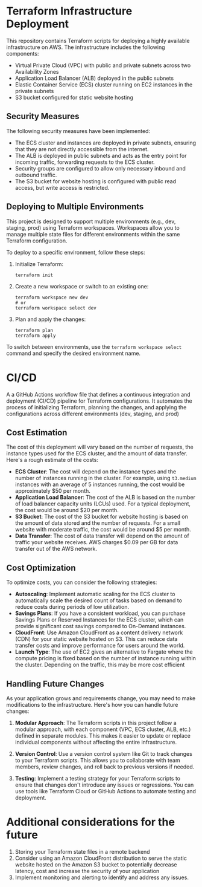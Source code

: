 # Terraform Infrastructure Deployment

This repository contains Terraform scripts for deploying a highly available infrastructure on AWS. The infrastructure includes the following components:

- Virtual Private Cloud (VPC) with public and private subnets across two Availability Zones
- Application Load Balancer (ALB) deployed in the public subnets
- Elastic Container Service (ECS) cluster running on EC2 instances in the private subnets
- S3 bucket configured for static website hosting

## Security Measures

The following security measures have been implemented:

- The ECS cluster and instances are deployed in private subnets, ensuring that they are not directly accessible from the internet.
- The ALB is deployed in public subnets and acts as the entry point for incoming traffic, forwarding requests to the ECS cluster.
- Security groups are configured to allow only necessary inbound and outbound traffic.
- The S3 bucket for website hosting is configured with public read access, but write access is restricted.

## Deploying to Multiple Environments

This project is designed to support multiple environments (e.g., dev, staging, prod) using Terraform workspaces. Workspaces allow you to manage multiple state files for different environments within the same Terraform configuration.

To deploy to a specific environment, follow these steps:

1. Initialize Terraform:
   ```
   terraform init
   ```

2. Create a new workspace or switch to an existing one:
   ```
   terraform workspace new dev
   # or
   terraform workspace select dev
   ```

3. Plan and apply the changes:
   ```
   terraform plan
   terraform apply
   ```

To switch between environments, use the `terraform workspace select` command and specify the desired environment name.

# CI/CD
A a GitHub Actions workflow file that defines a continuous integration and deployment (CI/CD) pipeline for Terraform configurations. It automates the process of initializing Terraform, planning the changes, and applying the configurations across different environments (dev, staging, and prod)

## Cost Estimation

The cost of this deployment will vary based on the number of requests, the instance types used for the ECS cluster, and the amount of data transfer. Here's a rough estimate of the costs:

- **ECS Cluster**: The cost will depend on the instance types and the number of instances running in the cluster. For example, using `t3.medium` instances with an average of 5 instances running, the cost would be approximately $50 per month.
- **Application Load Balancer**: The cost of the ALB is based on the number of load balancer capacity units (LCUs) used. For a typical deployment, the cost would be around $20 per month.
- **S3 Bucket**: The cost of the S3 bucket for website hosting is based on the amount of data stored and the number of requests. For a small website with moderate traffic, the cost would be around $5 per month.
- **Data Transfer**: The cost of data transfer will depend on the amount of traffic your website receives. AWS charges $0.09 per GB for data transfer out of the AWS network.

## Cost Optimization

To optimize costs, you can consider the following strategies:

- **Autoscaling**: Implement automatic scaling for the ECS cluster to automatically scale the desired count of tasks based on demand to reduce costs during periods of low utilization. 
- **Savings Plans**: If you have a consistent workload, you can purchase Savings Plans or Reserved Instances for the ECS cluster, which can provide significant cost savings compared to On-Demand instances.
- **CloudFront**: Use Amazon CloudFront as a content delivery network (CDN) for your static website hosted on S3. This can reduce data transfer costs and improve performance for users around the world.
- **Launch Type**: The use of EC2 gives an alternative to Fargate where the compute pricing is fixed based on the number of instance running within the cluster. Depending on the traffic, this may be more cost efficient  


## Handling Future Changes

As your application grows and requirements change, you may need to make modifications to the infrastructure. Here's how you can handle future changes:

1. **Modular Approach**: The Terraform scripts in this project follow a modular approach, with each component (VPC, ECS cluster, ALB, etc.) defined in separate modules. This makes it easier to update or replace individual components without affecting the entire infrastructure.

2. **Version Control**: Use a version control system like Git to track changes to your Terraform scripts. This allows you to collaborate with team members, review changes, and roll back to previous versions if needed.

3. **Testing**: Implement a testing strategy for your Terraform scripts to ensure that changes don't introduce any issues or regressions. You can use tools like Terraform Cloud or GitHub Actions to automate testing and deployment.


# Additional considerations for the future

1. Storing your Terraform state files in a remote backend
2. Consider using an Amazon CloudFront distribution to serve the static website hosted on the Amazon S3 bucket to potentially decrease latency, cost and increase the security of your application
3. Implement monitoring and alerting to identify and address any issues.